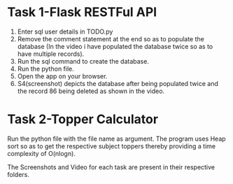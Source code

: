 # Task 1-Flask RESTFul API
1. Enter sql user details in TODO.py
2. Remove the comment statement at the end so as to populate the database (In the video i have populated the database twice so as to have multiple records).
3. Run the sql command to create the database.
4. Run the python file.
5. Open the app on your browser.
6. S4(screenshot) depicts the database after being populated twice and the record 86 being deleted as shown in the video.

# Task 2-Topper Calculator
Run the python file with the file name as argument. The program uses Heap sort so as to get the respective subject toppers thereby providing a time complexity of O(nlogn).


The Screenshots and Video for each task are present in their respective folders.
